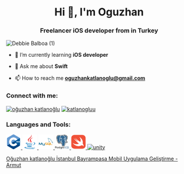 <h1 align="center">Hi 👋, I'm Oguzhan</h1>
<h3 align="center">Freelancer iOS developer from in Turkey</h3>


![Debbie Balboa (1)](https://github.com/oguzkatlanoglu/Readmeplease/assets/109100945/8c096d9e-2042-4878-97e1-f5b9f8ce3f69)





- 🌱 I’m currently learning **iOS developer**

- 💬 Ask me about **Swift**

- 📫 How to reach me **oguzhankatlanoglu@gmail.com**

<h3 align="left">Connect with me:</h3>
<p align="left">
<a href="https://linkedin.com/in/oğuzhan katlanoğlu" target="blank"><img align="center" src="https://raw.githubusercontent.com/rahuldkjain/github-profile-readme-generator/master/src/images/icons/Social/linked-in-alt.svg" alt="oğuzhan katlanoğlu" height="30" width="40" /></a>
<a href="https://instagram.com/katlanogluu" target="blank"><img align="center" src="https://raw.githubusercontent.com/rahuldkjain/github-profile-readme-generator/master/src/images/icons/Social/instagram.svg" alt="katlanogluu" height="30" width="40" /></a>
</p>

<h3 align="left">Languages and Tools:</h3>
<p align="left"> <a href="https://www.w3schools.com/cpp/" target="_blank" rel="noreferrer"> <img src="https://raw.githubusercontent.com/devicons/devicon/master/icons/cplusplus/cplusplus-original.svg" alt="cplusplus" width="40" height="40"/> </a> <a href="https://www.java.com" target="_blank" rel="noreferrer"> <img src="https://raw.githubusercontent.com/devicons/devicon/master/icons/java/java-original.svg" alt="java" width="40" height="40"/> </a> <a href="https://www.mysql.com/" target="_blank" rel="noreferrer"> <img src="https://raw.githubusercontent.com/devicons/devicon/master/icons/mysql/mysql-original-wordmark.svg" alt="mysql" width="40" height="40"/> </a> <a href="https://www.postgresql.org" target="_blank" rel="noreferrer"> <img src="https://raw.githubusercontent.com/devicons/devicon/master/icons/postgresql/postgresql-original-wordmark.svg" alt="postgresql" width="40" height="40"/> </a> <a href="https://developer.apple.com/swift/" target="_blank" rel="noreferrer"> <img src="https://raw.githubusercontent.com/devicons/devicon/master/icons/swift/swift-original.svg" alt="swift" width="40" height="40"/> </a> <a href="https://unity.com/" target="_blank" rel="noreferrer"> <img src="https://www.vectorlogo.zone/logos/unity3d/unity3d-icon.svg" alt="unity" width="40" height="40"/> </a> </p>

<a href='https://armut.com/hizmetveren/oguzhan-katlanoglu-istanbul-bayrampasa-mobil-uygulama-gelistirme_15990933'> Oğuzhan katlanoğlu İstanbul Bayrampaşa Mobil Uygulama Geliştirme - Armut  </a>
